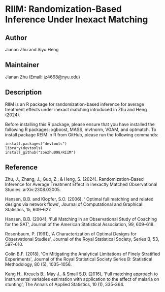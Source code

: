 # RIIM: Randomization-Based Inference Under Inexact Matching

## Author
Jianan Zhu and Siyu Heng

## Maintainer
Jianan Zhu (Email: jz4698@nyu.edu)

## Description
RIIM is an R package for randomization-based inference for average treatment effects under inexact matching introduced in Zhu and Heng (2024).

Before installing this R package, please ensure that you have installed the following R packages: xgboost, MASS, mvtnorm, VGAM, and optmatch. To install package REIM in R from GitHub, please run the following commands:
```{r}
install.packages("devtools") 
library(devtools) 
install_github("zoezhu098/RIIM")
```

## Reference
Zhu, J., Zhang, J., Guo, Z., & Heng, S. (2024). Randomization-Based Inference for Average Treatment Effect in Inexactly Matched Observational Studies. arXiv:2308.02005.

Hansen, B.B. and Klopfer, S.O. (2006), ‘ Optimal full matching and related designs via network flows’, Journal of Computational and Graphical Statistics, 15, 609–627.

Hansen, B.B. (2004), ‘Full Matching in an Observational Study of Coaching for the SAT’, Journal of the American Statistical Association, 99, 609–618.

Rosenbaum, P. (1991), ‘A Characterization of Optimal Designs for Observational Studies’, Journal of the Royal Statistical Society, Series B, 53, 597–610.

Colin B.F. (2018), 'On Mitigating the Analytical Limitations of Finely Stratified Experiments', Journal of the Royal Statistical Society Series B: Statistical Methodology, 80 (5), 1035–1056.

Kang H., Kreuels B., May J., & Small S.D. (2016), 'Full matching approach to instrumental variables estimation with application to the effect of malaria on stunting', The Annals of Applied Statistics, 10 (1), 335-364.
